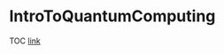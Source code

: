 # IntroToQuantumComputing
TOC [link](https://www.wolframcloud.com/obj/jmcnally0/Published/IntroductionToQuantumComputing/TableOfContents.nb)

